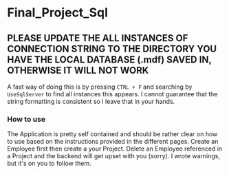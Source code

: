 # Final_Project_Sql

## PLEASE UPDATE THE ALL INSTANCES OF CONNECTION STRING TO THE DIRECTORY YOU HAVE THE LOCAL DATABASE (.mdf) SAVED IN, OTHERWISE IT WILL NOT WORK

A fast way of doing this is by pressing `CTRL + F` and searching by `UseSqlServer` to find all instances this appears. I cannot guarantee that the string formatting is consistent so I leave that in your hands. 

### How to use
The Application is pretty self contained and should be rather clear on how to use based on the instructions provided in the different pages. 
Create an Employee first then create a your Project. 
Delete an Employee referenced in a Project and the backend will get upset with you (sorry). 
I wrote warnings, but it's on you to follow them.  
